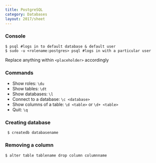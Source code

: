 ```yaml
---
title: PostgreSQL
category: Databases
layout: 2017/sheet
---
```


### Console

    $ psql #logs in to default database & default user
    $ sudo -u <rolename:postgres> psql #logs in with a particular user

Replace anything within `<placeholder>` accordingly

### Commands

 * Show roles: `\du`
 * Show tables: `\dt`
 * Show databases: `\l`
 * Connect to a database: `\c <database>`
 * Show columns of a table: `\d <table>` or `\d+ <table>`
 * Quit: `\q`

### Creating database

     $ createdb databasename

### Removing a column
    $ alter table tablename drop column columnname
